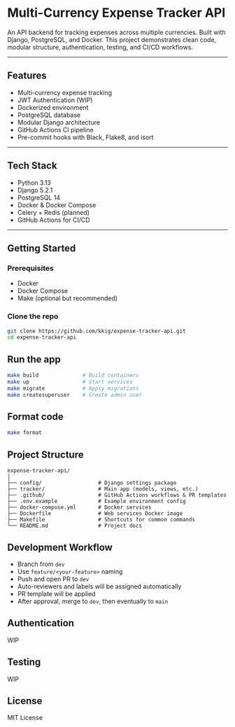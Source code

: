 # Multi-Currency Expense Tracker API

An API backend for tracking expenses across multiple currencies. Built with Django, PostgreSQL, and Docker. This project demonstrates clean code, modular structure, authentication, testing, and CI/CD workflows.

---

## Features

- Multi-currency expense tracking
- JWT Authentication (WIP)
- Dockerized environment
- PostgreSQL database
- Modular Django architecture
- GitHub Actions CI pipeline
- Pre-commit hooks with Black, Flake8, and isort

---

## Tech Stack

- Python 3.13
- Django 5.2.1
- PostgreSQL 14
- Docker & Docker Compose
- Celery + Redis (planned)
- GitHub Actions for CI/CD

---

## Getting Started

### Prerequisites

- Docker
- Docker Compose
- Make (optional but recommended)

### Clone the repo

```bash
git clone https://github.com/kkig/expense-tracker-api.git
cd expense-tracker-api
```

## Run the app

```bash
make build              # Build containers
make up                 # Start services
make migrate            # Apply migrations
make createsuperuser    # Create admin user
```

## Format code

```bash
make format
```

## Project Structure

```
expense-tracker-api/
│
├── config/                  # Django settings package
├── tracker/                 # Main app (models, views, etc.)
├── .github/                 # GitHub Actions workflows & PR templates
├── .env.example             # Example environment config
├── docker-compose.yml       # Docker services
├── Dockerfile               # Web services Docker image
├── Makefile                 # Shortcuts for common commands
└── README.md                # Project docs
```

## Development Workflow

- Branch from `dev`
- Use `feature/<your-feature>` naming
- Push and open PR to `dev`
- Auto-reviewers and labels will be assigned automatically
- PR template will be applied
- After approval, merge to `dev`, then eventually to `main`

## Authentication

WIP

## Testing

WIP

## License

MIT License
